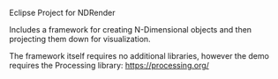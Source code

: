 Eclipse Project for NDRender

Includes a framework for creating N-Dimensional objects and then projecting them down for visualization.

The framework itself requires no additional libraries, however the demo requires the Processing library: https://processing.org/